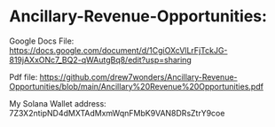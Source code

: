 # Ancillary-Revenue-Opportunities:

Google Docs File: https://docs.google.com/document/d/1CgiOXcVlLrFjTckJG-819jAXxONc7_BQ2-qWAutgBq8/edit?usp=sharing

Pdf file: https://github.com/drew7wonders/Ancillary-Revenue-Opportunities/blob/main/Ancillary%20Revenue%20Opportunities.pdf

My Solana Wallet address: 7Z3X2ntipND4dMXTAdMxmWqnFMbK9VAN8DRsZtrY9coe
